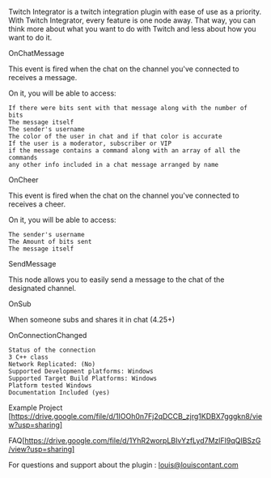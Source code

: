 Twitch Integrator is a twitch integration plugin with ease of use as a priority. With Twitch Integrator, every feature is one node away. That way, you can think more about what you want to do with Twitch and less about how you want to do it.

OnChatMessage

This event is fired when the chat on the channel you've connected to receives a message.

On it, you will be able to access:

    If there were bits sent with that message along with the number of bits
    The message itself
    The sender's username
    The color of the user in chat and if that color is accurate
    If the user is a moderator, subscriber or VIP
    if the message contains a command along with an array of all the commands
    any other info included in a chat message arranged by name

OnCheer

This event is fired when the chat on the channel you've connected to receives a cheer.

On it, you will be able to access:

    The sender's username
    The Amount of bits sent
    The message itself

SendMessage

This node allows you to easily send a message to the chat of the designated channel.

OnSub

When someone subs and shares it in chat (4.25+)

OnConnectionChanged

    Status of the connection
    3 C++ class
    Network Replicated: (No)
    Supported Development platforms: Windows
    Supported Target Build Platforms: Windows
    Platform tested Windows
    Documentation Included (yes)

Example Project [https://drive.google.com/file/d/1IOOh0n7Fj2qDCCB_zjrg1KDBX7gggkn8/view?usp=sharing]

FAQ[https://drive.google.com/file/d/1YhR2worpLBIvYzfLyd7MzlFI9qQIBSzG/view?usp=sharing]

For questions and support about the plugin : louis@louiscontant.com
